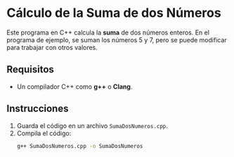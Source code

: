 # Cálculo de la Suma de dos Números

Este programa en C++ calcula la **suma** de dos números enteros. En el programa de ejemplo, se suman los números 5 y 7, pero se puede modificar para trabajar con otros valores.

## Requisitos

- Un compilador C++ como **g++** o **Clang**.

## Instrucciones

1. Guarda el código en un archivo `SumaDosNumeros.cpp`.
2. Compila el código:
   ```bash
   g++ SumaDosNumeros.cpp -o SumaDosNumeros
